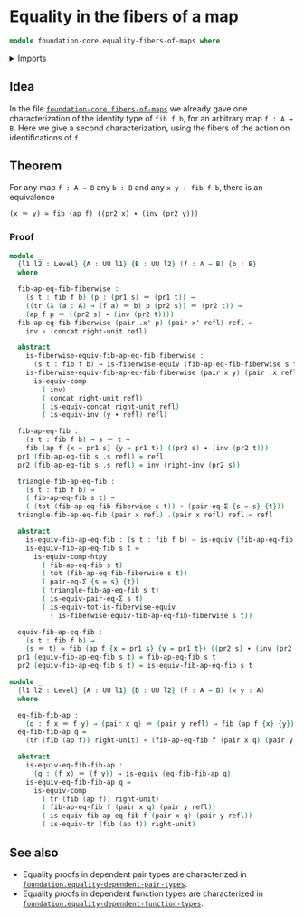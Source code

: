 # Equality in the fibers of a map

```agda
module foundation-core.equality-fibers-of-maps where
```

<details><summary>Imports</summary>

```agda
open import foundation.identity-types

open import foundation-core.dependent-pair-types
open import foundation-core.equality-dependent-pair-types
open import foundation-core.equivalences
open import foundation-core.fibers-of-maps
open import foundation-core.functions
open import foundation-core.functoriality-dependent-pair-types
open import foundation-core.homotopies
open import foundation-core.universe-levels
```

</details>

## Idea

In the file [`foundation-core.fibers-of-maps`](foundation-core.fibers-of-maps.md) we already gave one characterization of the identity type of `fib f b`, for an arbitrary map `f : A → B`. Here we give a second characterization, using the fibers of the action on identifications of `f`.

## Theorem

For any map `f : A → B` any `b : B` and any `x y : fib f b`, there is an equivalence

```md
(x ＝ y) ≃ fib (ap f) ((pr2 x) ∙ (inv (pr2 y)))
```

### Proof

```agda
module _
  {l1 l2 : Level} {A : UU l1} {B : UU l2} (f : A → B) {b : B}
  where

  fib-ap-eq-fib-fiberwise :
    (s t : fib f b) (p : (pr1 s) ＝ (pr1 t)) →
    ((tr (λ (a : A) → (f a) ＝ b) p (pr2 s)) ＝ (pr2 t)) →
    (ap f p ＝ ((pr2 s) ∙ (inv (pr2 t))))
  fib-ap-eq-fib-fiberwise (pair .x' p) (pair x' refl) refl =
    inv ∘ (concat right-unit refl)

  abstract
    is-fiberwise-equiv-fib-ap-eq-fib-fiberwise :
      (s t : fib f b) → is-fiberwise-equiv (fib-ap-eq-fib-fiberwise s t)
    is-fiberwise-equiv-fib-ap-eq-fib-fiberwise (pair x y) (pair .x refl) refl =
      is-equiv-comp
        ( inv)
        ( concat right-unit refl)
        ( is-equiv-concat right-unit refl)
        ( is-equiv-inv (y ∙ refl) refl)

  fib-ap-eq-fib :
    (s t : fib f b) → s ＝ t →
    fib (ap f {x = pr1 s} {y = pr1 t}) ((pr2 s) ∙ (inv (pr2 t)))
  pr1 (fib-ap-eq-fib s .s refl) = refl
  pr2 (fib-ap-eq-fib s .s refl) = inv (right-inv (pr2 s))

  triangle-fib-ap-eq-fib :
    (s t : fib f b) →
    ( fib-ap-eq-fib s t) ~
    ( (tot (fib-ap-eq-fib-fiberwise s t)) ∘ (pair-eq-Σ {s = s} {t}))
  triangle-fib-ap-eq-fib (pair x refl) .(pair x refl) refl = refl

  abstract
    is-equiv-fib-ap-eq-fib : (s t : fib f b) → is-equiv (fib-ap-eq-fib s t)
    is-equiv-fib-ap-eq-fib s t =
      is-equiv-comp-htpy
        ( fib-ap-eq-fib s t)
        ( tot (fib-ap-eq-fib-fiberwise s t))
        ( pair-eq-Σ {s = s} {t})
        ( triangle-fib-ap-eq-fib s t)
        ( is-equiv-pair-eq-Σ s t)
        ( is-equiv-tot-is-fiberwise-equiv
          ( is-fiberwise-equiv-fib-ap-eq-fib-fiberwise s t))

  equiv-fib-ap-eq-fib :
    (s t : fib f b) →
    (s ＝ t) ≃ fib (ap f {x = pr1 s} {y = pr1 t}) ((pr2 s) ∙ (inv (pr2 t)))
  pr1 (equiv-fib-ap-eq-fib s t) = fib-ap-eq-fib s t
  pr2 (equiv-fib-ap-eq-fib s t) = is-equiv-fib-ap-eq-fib s t

module _
  {l1 l2 : Level} {A : UU l1} {B : UU l2} (f : A → B) (x y : A)
  where

  eq-fib-fib-ap :
    (q : f x ＝ f y) → (pair x q) ＝ (pair y refl) → fib (ap f {x} {y}) q
  eq-fib-fib-ap q =
    (tr (fib (ap f)) right-unit) ∘ (fib-ap-eq-fib f (pair x q) (pair y refl))

  abstract
    is-equiv-eq-fib-fib-ap :
      (q : (f x) ＝ (f y)) → is-equiv (eq-fib-fib-ap q)
    is-equiv-eq-fib-fib-ap q =
      is-equiv-comp
        ( tr (fib (ap f)) right-unit)
        ( fib-ap-eq-fib f (pair x q) (pair y refl))
        ( is-equiv-fib-ap-eq-fib f (pair x q) (pair y refl))
        ( is-equiv-tr (fib (ap f)) right-unit)
```

## See also

- Equality proofs in dependent pair types are characterized in
  [`foundation.equality-dependent-pair-types`](foundation.equality-dependent-pair-types.md).
- Equality proofs in dependent function types are characterized in
  [`foundation.equality-dependent-function-types`](foundation.equality-dependent-function-types.md).
